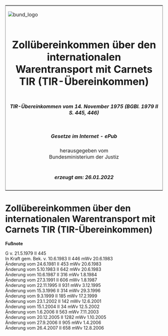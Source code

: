 <span id="DECKBLATT.html"></span>

<table border="0" frame="border" width="100%">

<tr valign="top">

<td align="left">

![bund\_logo](BfJ_2021_Web_de_de.gif)

</td>

<td align="right">

 

</td>

</tr>

<tr align="center" valign="middle">

<td colspan="2">

# Zollübereinkommen über den internationalen Warentransport mit Carnets TIR (TIR-Übereinkommen)

</td>

</tr>

<tr align="center" valign="middle">

<td colspan="2">

##### TIR-Übereinkommen vom 14. November 1975 (BGBl. 1979 II S. 445, 446)

</td>

</tr>

<tr align="center" valign="middle">

<td colspan="2">

  
  

##### Gesetze im Internet - ePub  
  
herausgegeben vom  
Bundesministerium der Justiz

</td>

</tr>

<tr align="center" valign="bottom">

<td colspan="2">

  
  

##### erzeugt am: 26.01.2022

</td>

</tr>

</table>

<span id="BJNR204460979.html"></span>

# Zollübereinkommen über den internationalen Warentransport mit Carnets TIR (TIR-Übereinkommen)

<div>

  
**Fußnote**

<div class="jnhtml">

<div>

<div class="jurAbsatz">

G v. 21.5.1979 II 445  
In Kraft gem. Bek. v. 10.6.1983 II 446 mWv 20.6.1983  
Änderung vom 24.6.1981 II 453 mWv 20.6.1983  
Änderung vom 5.10.1983 II 642 mWv 20.6.1983  
Änderung vom 10.6.1987 II 316 mWv 1.8.1984  
Änderung vom 27.3.1991 II 606 mWv 1.8.1987  
Änderung vom 22.11.1995 II 931 mWv 3.12.1995  
Änderung vom 15.3.1996 II 314 mWv 29.3.1996  
Änderung vom 9.3.1999 II 185 mWv 17.2.1999  
Änderung vom 23.1.2002 II 142 mWv 12.6.2001  
Änderung vom 15.1.2004 II 34 mWv 12.5.2002  
Änderung vom 1.6.2006 II 563 mWv 7.11.2003  
Änderung vom 20.12.2005 II 1282 mWv 1.10.2005  
Änderung vom 27.9.2006 II 905 mWv 1.4.2006  
Änderung vom 26.4.2007 II 658 mWv 12.8.2006

</div>

</div>

</div>

</div>
